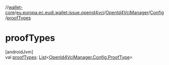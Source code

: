 //[wallet-core](../../../../index.md)/[eu.europa.ec.eudi.wallet.issue.openid4vci](../../index.md)/[OpenId4VciManager](../index.md)/[Config](index.md)/[proofTypes](proof-types.md)

# proofTypes

[androidJvm]\
val [proofTypes](proof-types.md): [List](https://kotlinlang.org/api/latest/jvm/stdlib/kotlin.collections/-list/index.html)&lt;[OpenId4VciManager.Config.ProofType](-proof-type/index.md)&gt;

